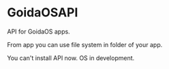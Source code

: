 # GoidaOSAPI
API for GoidaOS apps. 

From app you can use file system in folder of your app. 

You can't install API now. OS in development. 
